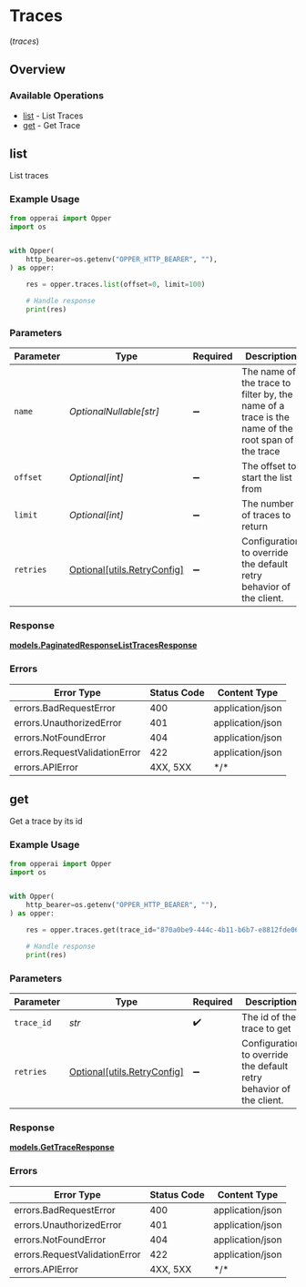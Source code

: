 # Traces
(*traces*)

## Overview

### Available Operations

* [list](#list) - List Traces
* [get](#get) - Get Trace

## list

List traces

### Example Usage

```python
from opperai import Opper
import os


with Opper(
    http_bearer=os.getenv("OPPER_HTTP_BEARER", ""),
) as opper:

    res = opper.traces.list(offset=0, limit=100)

    # Handle response
    print(res)

```

### Parameters

| Parameter                                                                                         | Type                                                                                              | Required                                                                                          | Description                                                                                       |
| ------------------------------------------------------------------------------------------------- | ------------------------------------------------------------------------------------------------- | ------------------------------------------------------------------------------------------------- | ------------------------------------------------------------------------------------------------- |
| `name`                                                                                            | *OptionalNullable[str]*                                                                           | :heavy_minus_sign:                                                                                | The name of the trace to filter by, the name of a trace is the name of the root span of the trace |
| `offset`                                                                                          | *Optional[int]*                                                                                   | :heavy_minus_sign:                                                                                | The offset to start the list from                                                                 |
| `limit`                                                                                           | *Optional[int]*                                                                                   | :heavy_minus_sign:                                                                                | The number of traces to return                                                                    |
| `retries`                                                                                         | [Optional[utils.RetryConfig]](../../models/utils/retryconfig.md)                                  | :heavy_minus_sign:                                                                                | Configuration to override the default retry behavior of the client.                               |

### Response

**[models.PaginatedResponseListTracesResponse](../../models/paginatedresponselisttracesresponse.md)**

### Errors

| Error Type                    | Status Code                   | Content Type                  |
| ----------------------------- | ----------------------------- | ----------------------------- |
| errors.BadRequestError        | 400                           | application/json              |
| errors.UnauthorizedError      | 401                           | application/json              |
| errors.NotFoundError          | 404                           | application/json              |
| errors.RequestValidationError | 422                           | application/json              |
| errors.APIError               | 4XX, 5XX                      | \*/\*                         |

## get

Get a trace by its id

### Example Usage

```python
from opperai import Opper
import os


with Opper(
    http_bearer=os.getenv("OPPER_HTTP_BEARER", ""),
) as opper:

    res = opper.traces.get(trace_id="870a0be9-444c-4b11-b6b7-e8812fde066e")

    # Handle response
    print(res)

```

### Parameters

| Parameter                                                           | Type                                                                | Required                                                            | Description                                                         |
| ------------------------------------------------------------------- | ------------------------------------------------------------------- | ------------------------------------------------------------------- | ------------------------------------------------------------------- |
| `trace_id`                                                          | *str*                                                               | :heavy_check_mark:                                                  | The id of the trace to get                                          |
| `retries`                                                           | [Optional[utils.RetryConfig]](../../models/utils/retryconfig.md)    | :heavy_minus_sign:                                                  | Configuration to override the default retry behavior of the client. |

### Response

**[models.GetTraceResponse](../../models/gettraceresponse.md)**

### Errors

| Error Type                    | Status Code                   | Content Type                  |
| ----------------------------- | ----------------------------- | ----------------------------- |
| errors.BadRequestError        | 400                           | application/json              |
| errors.UnauthorizedError      | 401                           | application/json              |
| errors.NotFoundError          | 404                           | application/json              |
| errors.RequestValidationError | 422                           | application/json              |
| errors.APIError               | 4XX, 5XX                      | \*/\*                         |